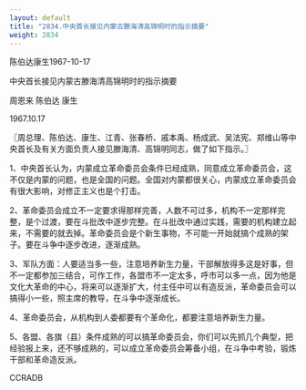 ```yaml
---
layout: default
title: "2834.中央首长接见内蒙古滕海清高锦明时的指示摘要"
weight: 2834
---
```


陈伯达康生1967-10-17

中央首长接见内蒙古滕海清高锦明时的指示摘要

周恩来 陈伯达 康生

1967.10.17

〖周总理、陈伯达、康生、江青、张春桥、戚本禹、杨成武、吴法宪、郑维山等中央首长及有关方面负责人接见滕海清、高锦明同志，做了如下指示。〗

1、中央首长认为，内蒙成立革命委员会条件已经成熟，同意成立革命委员会，这不仅是内蒙的问题，也是全国的问题。全国对内蒙都很关心，内蒙成立革命委员会有很大影响，对修正主义也是个打击。

2、革命委员会成立不一定要求得那样完善，人数不可过多，机构不一定那样完整，是个过渡，要在斗批改中逐步完整。在斗批改中通过实践，需要的机构建立起来，不需要的就去掉。革命委员会是个新生事物，不可能一开始就搞个成熟的架子。要在斗争中逐步改进，逐渐成熟。

3、军队方面：人要适当多一些，注意培养新生力量，干部解放得多这是好事，但不一定都参加三结合，可作工作，各盟市不一定太多，呼市可以多一点，因为他是文化大革命的中心，将来可以逐渐扩大，付主任中可以有造反派，革命委员会可以搞得小一些，照主席的教导，在斗争中逐渐成长。

4、革命委员会，从机构到人委都要有个革命化，都要注意培养新生力量。

5、各盟、各旗（县）条件成熟的可以搞革命委员会，你们可以先抓几个典型，把经验报上来，还不够成熟的，可以成立革命委员会筹备小组，在斗争中考验，锻炼干部和革命造反派。

CCRADB

